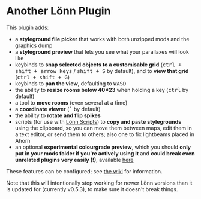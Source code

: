 # Another Lönn Plugin

This plugin adds:
- a **styleground file picker** that works with both unzipped mods and the graphics dump
- a **styleground preview** that lets you see what your parallaxes will look like
- keybinds to **snap selected objects to a customisable grid** (<kbd>ctrl + shift + arrow keys</kbd> / <kbd>shift + S</kbd> by default), and to **view that grid** (<kbd>ctrl + shift + G</kbd>)
- keybinds to **pan the view**, defaulting to <kbd>W</kbd><kbd>A</kbd><kbd>S</kbd><kbd>D</kbd>
- the ability to **resize rooms below 40×23** when holding a key (<kbd>ctrl</kbd> by default)
- a tool to **move rooms** (even several at a time)
- a **coordinate viewer** (<kbd>`</kbd> by default)
- the ability to **rotate and flip spikes**
- scripts (for use with [Lönn Scripts](https://gamebanana.com/tools/8050)) to **copy and paste stylegrounds** using the clipboard, so you can move them between maps, edit them in a text editor, or send them to others; also one to fix lightbeams placed in Ahorn
- an optional **experimental colourgrade preview**, which you should **only put in your mods folder if you're actively using it** and **could break even unrelated plugins very easily (!)**, available [here](https://github.com/microlith57/AnotherLoennPlugin/releases/tag/colorgrading-v1.0.0)

These features can be configured; see [the wiki](https://github.com/microlith57/AnotherLoennPlugin/wiki) for information.

Note that this will intentionally stop working for newer Lönn versions than it is updated for (currently v0.5.3), to make sure it doesn't break things.
